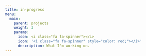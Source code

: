 ```yaml
---
title: in-progress
menu:
  main:
    parent: projects
    weight: 3
    params:
      icon: <i class="fa fa-spinner"></i>
      icon: '<i class="fa fa-spinner" style="color: red;"></i>'
      description: What I'm working on.
---
```


